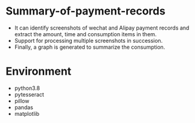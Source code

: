 # Summary-of-payment-records
* It can identify screenshots of wechat and Alipay payment records and extract the amount, time and consumption items in them.
* Support for processing multiple screenshots in succession.
* Finally, a graph is generated to summarize the consumption.

# Environment
* python3.8
* pytesseract
* pillow
* pandas
* matplotlib
